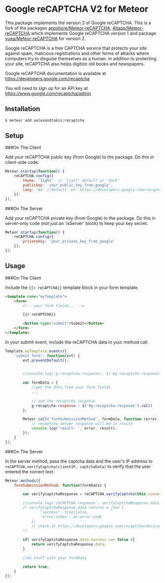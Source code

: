 # Google reCAPTCHA V2 for Meteor

This package implements the version 2 of Google reCAPTCHA. This is a fork of the packages [appshore/Meteor-reCAPTCHA](https://github.com/appshore/Meteor-reCAPTCHA.git), [Altapp/Meteor-reCAPTCHA](https://github.com/Altapp/Meteor-reCAPTCHA) which implements Google reCAPTCHA version 1 and package [yuea/Meteor-reCAPTCHA](https://github.com/yuea/Meteor-reCAPTCHA) for version 2.

Google reCAPTCHA is a free CAPTCHA service that protects your site against spam, malicious registrations and other forms of attacks where computers try to disguise themselves as a human. In addition to protecting your site, reCAPTCHA also helps digitize old books and newspapers.

Google reCAPTCHA documentation is available at https://developers.google.com/recaptcha

You will need to sign up for an API key at https://www.google.com/recaptcha/admin

## Installation

``` sh
$ meteor add aalexandrakis:recaptcha
```

## Setup

###On The Client

Add your reCAPTCHA public key (from Google) to the package. Do this in client-side code.

``` javascript
Meteor.startup(function() {
    reCAPTCHA.config({
        theme: 'light'  // 'light' default or 'dark'
        publickey: 'your_public_key_from_google',
        lang: 'es' //default 'en' https://developers.google.com/recaptcha/docs/language
    });
});
```

###On The Server

Add your reCAPTCHA private key (from Google) to the package. Do this in server-only code (not just an 'isServer' block) to keep your key secret.

``` javascript
Meteor.startup(function() {
    reCAPTCHA.config({
        privatekey: 'your_private_key_from_google'
    });
});
```

## Usage

###On The Client

Include the `{{> reCAPTCHA}}` template block in your form template.

``` html
<template name="myTemplate">
    <form>
    	<!-- your form fields... -->

    	{{> reCAPTCHA}}

    	<button type="submit">Submit</button>
    </form>
</template>
```

In your submit event, include the reCAPTCHA data in your method call.

``` javascript
Template.myTemplate.events({
    'submit form': function(evt) {
        evt.preventDefault();

        
        //console.log('g-recaptcha-response', $('#g-recaptcha-response').val(), evt);

        var formData = {
            //get the data from your form fields
            ...
            
            // and the recaptcha response
            g-recaptcha-response : $('#g-recaptcha-response').val()
        };

        Meteor.call('formSubmissionMethod', formData, function (error, result) {
            // recaptcha server response will be in result
            console.log('result: ', error, result);
        });
    }
});
```

###On The Server

In the server method, pass the captcha data and the user's IP address to `reCAPTCHA.verifyCaptcha(clientIP, captchaData)` to verify that the user entered the correct text.

``` javascript
Meteor.methods({
    formSubmissionMethod: function(formData) {

        var verifyCaptchaResponse = reCAPTCHA.verifyCaptcha(this.connection.clientAddress, formData.g-recaptcha-response);

        //console.log('reCAPTCHA response', verifyCaptchaResponse.data);
        /* verifyCaptchaResponse.data returns a json {
                'success': true|false,
                'error-codes': an-error-code
            };
            // check at https://developers.google.com/recaptcha/docs/verify
        */
        
        if( verifyCaptchaResponse.data.success === false ){
            return verifyCaptchaResponse.data;
        }

        //do stuff with your formData

        return true;
    }
});
```

